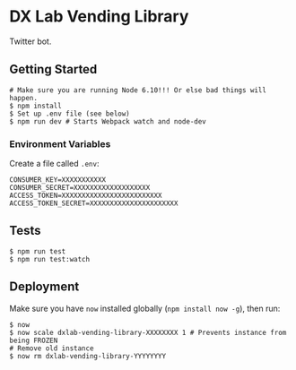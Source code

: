 # DX Lab Vending Library

Twitter bot.

## Getting Started

```
# Make sure you are running Node 6.10!!! Or else bad things will happen.
$ npm install
$ Set up .env file (see below)
$ npm run dev # Starts Webpack watch and node-dev
```

### Environment Variables

Create a file called `.env`:
```
CONSUMER_KEY=XXXXXXXXXXX
CONSUMER_SECRET=XXXXXXXXXXXXXXXXXXX
ACCESS_TOKEN=XXXXXXXXXXXXXXXXXXXXXXXXX
ACCESS_TOKEN_SECRET=XXXXXXXXXXXXXXXXXXXXXX
```

## Tests

```
$ npm run test
$ npm run test:watch
```

## Deployment

Make sure you have `now` installed globally (`npm install now -g`), then run:
```
$ now
$ now scale dxlab-vending-library-XXXXXXXX 1 # Prevents instance from being FROZEN
# Remove old instance
$ now rm dxlab-vending-library-YYYYYYYY
```
